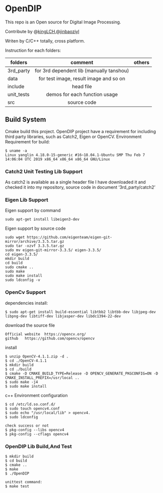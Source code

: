# OpenDIP
This repo is an Open source for Digital Image Processing.

Contribute by @[kingLCH](https://github.com/kingLCH),@[jinbaoziyl](https://github.com/jinbaoziyl)

Writen by C/C++ totally, cross platform.


Instruction for each folders:

|   folders       | comment                                  | others  |
|   ------------- |:----------------------------------------:| -------:|
|   3rd_party     | for 3rd dependent lib (manually tanshou) |         |
|   data          | for test image, result image and so on   |         |
|   include	  | head file                                |         |
|   unit_tests       | demos for each function usage         |         |
|   src           | source code                              |         |
## Build System
 Cmake build this project. OpenDIP project have a requirement for including third party libraries, such as Catch2, Eigen or OpenCV.
 Environment Requirement for build:
```
$ uname -a
Linux yanglin 4.18.0-15-generic #16~18.04.1-Ubuntu SMP Thu Feb 7 14:06:04 UTC 2019 x86_64 x86_64 x86_64 GNU/Linux
```

### Catch2 Unit Testing Lib Support
As catch2 is available as a single header file I have downloaded it and checked it into my repository, source code in document ‘3rd_party/catch2’

### Eigen Lib Support
Eigen support by command
```
sudo apt-get install libeigen3-dev
```

Eigen support by source code
```
sudo wget https://github.com/eigenteam/eigen-git-mirror/archive/3.3.5.tar.gz
sudo tar -xzvf 3.3.5.tar.gz 
sudo mv eigen-git-mirror-3.3.5/ eigen-3.3.5/ 
cd eigen-3.3.5/ 
mkdir build 
cd build
sudo cmake .. 
sudo make 
sudo make install 
sudo ldconfig -v
```
 ### OpenCv Support
 dependencies install:
 ```
 $ sudo apt-get install build-essential libtbb2 libtbb-dev libjpeg-dev libpng-dev libtiff-dev libjasper-dev libdc1394-22-dev
 ```

 download the source file
 ```
 Official website  https://opencv.org/
 github   https://github.com/opencv/opencv
 ```

 install
 ```
 $ unzip OpenCV-4.1.1.zip -d .
 $ cd ./OpenCV-4.1.1
 $ mkdir build
 $ cd ./build
 $ cmake -D CMAKE_BUILD_TYPE=Release -D OPENCV_GENERATE_PKGCONFIG=ON -D    CMAKE_INSTALL_PREFIX=/usr/local ..
 $ sudo make -j4
 $ sudo make install
 ```

 c++ Environment configuration
 ```
 $ cd /etc/ld.so.conf.d/
 $ sudo touch opencv4.conf
 $ sudo echo "/usr/local/lib" > opencv4.
 $ sudo ldconfig

check success or not
 $ pkg-config --libs opencv4
 $ pkg-config --cflags opencv4

 ```


 ### OpenDIP Lib Build,And Test
 ```
 $ mkdir build
 $ cd build
 $ cmake ..
 $ make
 $ ./OpenDIP

 unittest command:
$ make test
 ```
